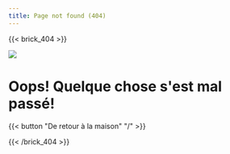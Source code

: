 ```yaml
---
title: Page not found (404)
---
```

{{< brick_404 >}}

![](/uploads/illustrations/cuate/error.svg)

# Oops! Quelque chose s'est mal passé!

{{< button "De retour à la maison" "/" >}}

{{< /brick_404 >}}